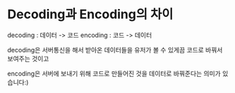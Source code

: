# Decoding과 Encoding의 차이

decoding : 데이터 -> 코드
encoding : 코드 -> 데이터

decoding은 서버통신을 해서 받아온 데이터들을 유저가 볼 수 있게끔 코드로 바꿔서 보여주는 것이고

encoding은 서버에 보내기 위해 코드로 만들어진 것을 데이터로 바꿔준다는 의미가 있습니다:)